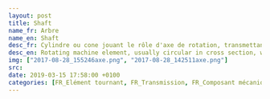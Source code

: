 ```yaml
---
layout: post
title: Shaft
name_fr: Arbre
name_en: Shaft
desc_fr: Cylindre ou cone jouant le rôle d'axe de rotation, transmettant un couple.
desc_en: Rotating machine element, usually circular in cross section, which is used to transmit power from one part to another, or from a machine which produces power to a machine which absorbs power.
img: ["2017-08-28_155246axe.png", "2017-08-28_142511axe.png"]
src: 
date: 2019-03-15 17:58:00 +0100
categories: [FR_Elément tournant, FR_Transmission, FR_Composant mécanique, EN_Turning part, EN_Transmission, EN_Mechanical part]
---
```

